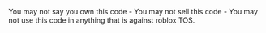You may not say you own this code -
You may not sell this code -
You may not use this code in anything that is against roblox TOS.

